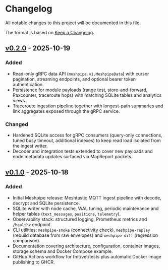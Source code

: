 # Changelog

All notable changes to this project will be documented in this file.

The format is based on [Keep a Changelog](https://keepachangelog.com/en/1.1.0/).

## [v0.2.0] - 2025-10-19
### Added
- Read-only gRPC data API (`meshpipe.v1.MeshpipeData`) with cursor pagination, streaming endpoints, and optional bearer token authentication.
- Persistence for module payloads (range test, store-and-forward, Paxcounter, traceroute hops) with matching SQLite tables and analytics views.
- Traceroute ingestion pipeline together with longest-path summaries and link aggregates exposed through the gRPC service.

### Changed
- Hardened SQLite access for gRPC consumers (query-only connections, tuned busy timeout, additional indexes) to keep read load isolated from the ingest writer.
- Decoder and integration tests extended to cover new payloads and node metadata updates surfaced via MapReport packets.

## [v0.1.0] - 2025-10-18
### Added
- Initial Meshpipe release: Meshtastic MQTT ingest pipeline with decode, decrypt and SQLite persistence.
- SQLite writer with node cache, WAL tuning, periodic maintenance and helper tables (`text_messages`, `positions`, `telemetry`).
- Observability stack: structured logging, Prometheus metrics and `/healthz` endpoint.
- CLI utilities: `meshpipe-smoke` (connectivity check), `meshpipe-replay` (rebuild database from raw envelopes) and `meshpipe-diff` (regression comparison).
- Documentation covering architecture, configuration, container images, storage schema and Docker Compose example.
- GitHub Actions workflow for fmt/vet/tests plus automatic Docker image publishing to GHCR.

[v0.2.0]: https://github.com/aminovpavel/meshpipe-go/releases/tag/v0.2.0
[v0.1.0]: https://github.com/aminovpavel/meshpipe-go/releases/tag/v0.1.0
